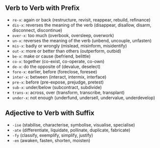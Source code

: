
## Verb to Verb with Prefix

- `re-x`: again or back (restructure, revisit, reappear, rebuild, refinance)
- `dis-x`: reverses the meaning of the verb (disappear, disallow, disarm, disconnect, discontinue)
- `over-x`: too much (overbook, oversleep, overwork)
- `un-x`: reverses the meaning of the verb (unbend, uncouple, unfasten)
- `mis-x`: badly or wrongly (mislead, misinform, misidentify)
- `out-x`: more or better than others (outperform, outbid)
- `be-x`: make or cause (befriend, belittle)
- `co-x`: together (co-exist, co-operate, co-own)
- `de-x`: do the opposite of (devalue, deselect)
- `fore-x`: earlier, before (foreclose, foresee)
- `inter-x`: between (interact, intermix, interface)
- `pre-x`: before (pre-expose, prejudge, pretest)
- `sub-x`: under/below (subcontract, subdivide)
- `trans-x`: across, over (transform, transcribe, transplant)
- `under-x`: not enough (underfund, undersell, undervalue, underdevelop)

## Adjective to Verb with Suffix

- `-ise` (stabilise, characterise, symbolise, visualise, specialise)
- `-ate` (differentiate, liquidate, pollinate, duplicate, fabricate)
- `-fy` (classify, exemplify, simplify, justify)
- `-en` (awaken, fasten, shorten, moisten)
